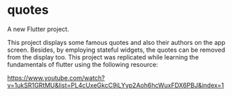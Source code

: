 # quotes

A new Flutter project.

This project displays some famous quotes and also their authors on the app screen. Besides, by employing stateful widgets, the quotes can be removed from the display too. This project was replicated while learning the fundamentals of flutter using the following resource:

https://www.youtube.com/watch?v=1ukSR1GRtMU&list=PL4cUxeGkcC9jLYyp2Aoh6hcWuxFDX6PBJ&index=1
